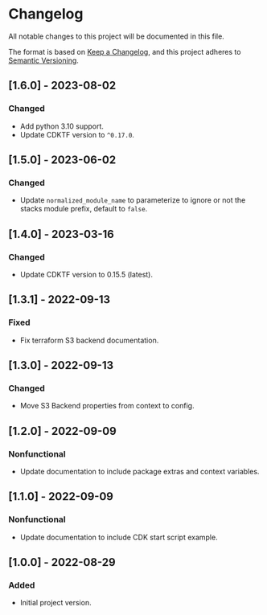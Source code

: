 # Changelog

All notable changes to this project will be documented in this file.

The format is based on [Keep a Changelog](https://keepachangelog.com/en/1.0.0/),
and this project adheres to [Semantic Versioning](https://semver.org/spec/v2.0.0.html).

## [1.6.0] - 2023-08-02

### Changed

- Add python 3.10 support.
- Update CDKTF version to `^0.17.0`.

## [1.5.0] - 2023-06-02

### Changed

- Update `normalized_module_name` to parameterize to ignore or not the stacks module prefix, default to `false`.

## [1.4.0] - 2023-03-16

### Changed

- Update CDKTF version to 0.15.5 (latest).

## [1.3.1] - 2022-09-13

### Fixed

- Fix terraform S3 backend documentation.

## [1.3.0] - 2022-09-13

### Changed

- Move S3 Backend properties from context to config.

## [1.2.0] - 2022-09-09

### Nonfunctional

- Update documentation to include package extras and context variables.

## [1.1.0] - 2022-09-09

### Nonfunctional

- Update documentation to include CDK start script example.

## [1.0.0] - 2022-08-29

### Added

- Initial project version.
